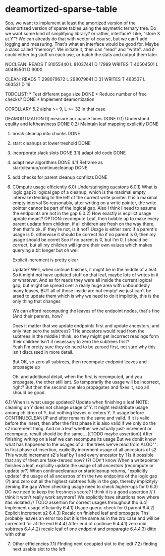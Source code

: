 # deamortized-sparse-table

Soo, we want to implement at least the amortized version of the deamortized version of sparse tables using the asymetric ternary tree.
Do we want some kind of simplifying library? or rather, interface?
Like, "store X at Y"? 
We can already do that with vector of course, but we can't add logging and measuring. That's what an interface would be good for. 
Maybe a class called "memory".
We initiate it, then can "read" and "write". 
and it could either log stuff on each use, or batch the stats and output them later.

NOCLEAN:
	READS 	T 81055440	L 81037441	D 17999	WRITES 	T 40504501	L 40495501	D 9000

CLEAN:
	READS 	T 298079672	L 298079641	D 31	WRITES 	T 463537	L 463521	D 16

TODOLIST:
	 * Test different page size DONE
	 * Reduce number of free checks? DONE
	 * Implement deamortization 

COROLLARY 5.2
alpha >= 9, L >= 32 in that case

DEAMORTIZATION
 0) measure our pause times DONE
 0.1) Understand equlity and leftheaviness DONE
 0.2) Maintain leaf mapping explicitly DONE
 1) break cleanup into chunks DONE
 2) start cleanups at lower treshold DONE
 3) incorporate slack slots DONE
 3.1) adapt old code DONE
 4) adapt new algorithms DONE
 4.1) Reframe as startcleanup/continuecleanup DONE
 5) add checks for parent cleanup conflicts DONE

 6) COmpute usage efficiently
 6.0) Understainging questons
 6.0.1) What is logic gap?o
 	logical gap of a cleanup, which is the maximal empty interval extending to the left of the current write pointer.
	It is a maximal empty interval
	So reasonably, after writing on a write pointer, the write pointer cannor be part of the logical gap.
	Also I think I need to assume the endpoints are not in the gap
 6.0.2) How exactly is ecpliict usage update meant?
 	OPTION: recompute Leaf, then bubble up to make every parent update from children.
		if all children are fresh on the way there, then that's ok.
		iF they're not, is it not?
	Usage is either zero if a parent's usage is 0, otherwise it should be correct
	So if no parent is 0, then my usage should be corret
	Soo if no parent is 0, but I'm 0, I should be correct, but all my children will ignore their own values
	which makes querying a bit longer but oh well

	Explicit increment is pretty clear

	Update?
	Well, when cintnue finishes, it might be in the middle of a leaf. 
	So it might not have updated stuff on that leaf, maybe lots of writes in it or whatever. 
	And as for reads they were all inside the current logical gap, but might be spread over a really
	huge area with unboundedly many leaves,
	BUT all of those inside are not empty!
	we just can't be arsed to update them which is why we need to do it implicitly,
	this is the only thing that changes

	We can afford recomputing the leaves of the endpoint nodes, that's fine (And their parents, how?

	Does it matter that we update endpoints first and update ancestors, and only hten sero the subtrees?
	THe ancestors would read from the subtrees in the middle I think, so they might get incorrect readings form their children
	Isn't it necessary to zero the subtrees frist?	
	Yeah I'm pretty sure they do need to be zeroed first, not sure why this isn't discussed in more detail. 

	But OK, so zero all subtrees, then recompute endpoint leaves and propaagte up

	Oh, and additional detail, when the first is recomputed, and you propagate, the other still isnt.
	So temporarily the usage will be incorrect, right? 
	But then the second one also propagates and fixes it, soo all should be good. 


 6.1) When is what usage updated?
 	Update when finishing a leaf
	NOTE: 
		cleaning on Y does not change usage of Y. 
		It might redistribute usage among children of Y, but nothing leaves or enters Y. 
		Y usage before CONTINUECLEANUP and after remains the same and valid. 
		If it is valid before the insert, 
		then after the first phase it is also valid if we only do the s2 increment thing. 
		And on a leaf whether we actually just-increment or recompute, result should be the same... ((TODO maybe assertion))
		After finishing writing on a leaf we can recompute its usage
		But we donät know what has happened to the usages of all the trees we've read from
	ALGO"":
		In first phase of insertion, explicitly increment usage of all ancestors of s2
			This would increment s2's leaf by 1
			and every ancestor by 1
			Is it possible that any of them are fake-zeroed now? (?) DOn't know
		When a writepointer finishes a leaf, explicitly update the usage of all ancestors (recompute or update or?)
		When continuecleanup or startcleanup returns, "explicitly update" the usage of all ancestros of th
			the two endpoints
			of the logic gap (?)
			and zero out all the highest subtrees fully in the gap, thereby implizityly zeroing the gap
		When checking usage need to check higher-ups for 0
 6.3) DO we need to keep the freshness score? I think it is a good assertion
 	// I think it won't really work anymore? We explicitly have situations now where itäs violated
	// TODO assertion for correct usages throughout tho
 6.4) Implement usage efficianlty
 6.4.1) Usage query: check for 0 parent
 6.4.2) Explicit increment s2
 6.4.3) Recalc on finished leaf and propagate 
	Thsi probably leaves an error too but it is the same as in the zro case and will be corrected for at the end
 6.4.4) After end of continue
 6.4.4.1) zero mid subtrees 
 6.4.4.2) recalc leaf of one endpoint and proparagte
 6.4.4.3) ditto with other






 7) Other efficiencies
 7.1) FInding next occupied slot to the ledt
 7.2) finding next usable slot to the left


